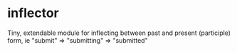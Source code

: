 inflector
=========

Tiny, extendable module for inflecting between past and present (participle) form, ie "submit" => "submitting" => "submitted"